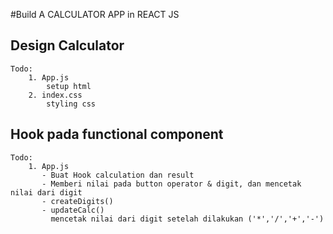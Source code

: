 #Build A CALCULATOR APP in REACT JS

## Design Calculator

    Todo:
        1. App.js
            setup html
        2. index.css
            styling css

## Hook pada functional component

    Todo:
        1. App.js
           - Buat Hook calculation dan result
           - Memberi nilai pada button operator & digit, dan mencetak nilai dari digit
           - createDigits()
           - updateCalc()
             mencetak nilai dari digit setelah dilakukan ('*','/','+','-')
